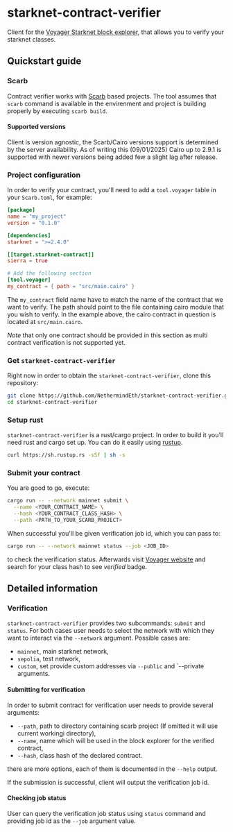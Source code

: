 # starknet-contract-verifier

Client for the [Voyager Starknet block explorer](https://voyager.online), that allows you to verify your starknet classes.

## Quickstart guide

### Scarb

Contract verifier works with [Scarb](https://docs.swmansion.com/scarb) based projects. The tool assumes that `scarb` command is available in the envirenment and project is building properly by executing `scarb build`.

#### Supported versions

Client is version agnostic, the Scarb/Cairo versions support is determined by the server availability. As of writing this (09/01/2025) Cairo up to 2.9.1 is supported with newer versions being added few a slight lag after release.

### Project configuration

In order to verify your contract, you'll need to add a `tool.voyager` table in your `Scarb.toml`, for example:

```toml
[package]
name = "my_project"
version = "0.1.0"

[dependencies]
starknet = ">=2.4.0"

[[target.starknet-contract]]
sierra = true

# Add the following section
[tool.voyager]
my_contract = { path = "src/main.cairo" }
```

The `my_contract` field name have to match the name of the contract that we want to verify. The path should point to the file containing cairo module that you wish to verify. In the example above, the cairo contract in question is located at `src/main.cairo`.

*Note* that only one contract should be provided in this section as multi contract verification is not supported yet.

### Get `starknet-contract-verifier`

Right now in order to obtain the `starknet-contract-verifier`, clone this repository:

``` bash
git clone https://github.com/NethermindEth/starknet-contract-verifier.git
cd starknet-contract-verifier
```

### Setup rust

`starknet-contract-verifier` is a rust/cargo project. In order to build it you'll need rust and cargo set up. You can do it easily using [rustup](https://rustup.rs/).

```bash
curl https://sh.rustup.rs -sSf | sh -s
```

### Submit your contract

You are good to go, execute:

``` bash
cargo run -- --network mainnet submit \
  --name <YOUR_CONTRACT_NAME> \
  --hash <YOUR_CONTRACT_CLASS_HASH> \
  --path <PATH_TO_YOUR_SCARB_PROJECT>
```

When successful you'll be given verification job id, which you can pass to:

``` bash
cargo run -- --network mainnet status --job <JOB_ID>
```

to check the verification status. Afterwards visit [Voyager website]() and search for your class hash to see *verified* badge.

## Detailed information

### Verification

`starknet-contract-verifier` provides two subcommands: `submit` and `status`. For both cases user needs to select the network with which they want to interact via the `--network` argument. Possible cases are:
- `mainnet`, main starknet network,
- `sepolia`, test network,
- `custom`, set provide custom addresses via `--public` and `--private arguments.

#### Submitting for verification

In order to submit contract for verification user needs to provide several arguments:
- `--path`, path to directory containing scarb project (If omitted it will use current workingi directory),
- `--name`, name which will be used in the block explorer for the verified contract, 
- `--hash`, class hash of the declared contract.

there are more options, each of them is documented in the `--help` output.

If the submission is successful, client will output the verification job id.

#### Checking job status

User can query the verification job status using `status` command and providing job id as the `--job` argument value.
